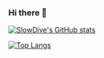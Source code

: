 ### Hi there 👋

<!--
**qkx1998/qkx1998** is a ✨ _special_ ✨ repository because its `README.md` (this file) appears on your GitHub profile.
-->

[![SlowDive's GitHub stats](https://github-readme-stats.vercel.app/api?username=SlowDive&count_private=true&show_icons=true&theme=maroongold)](https://github.com/anuraghazra/github-readme-stats)

[![Top Langs](https://github-readme-stats.vercel.app/api/top-langs/?username=SlowDive)](https://github.com/anuraghazra/github-readme-stats)


